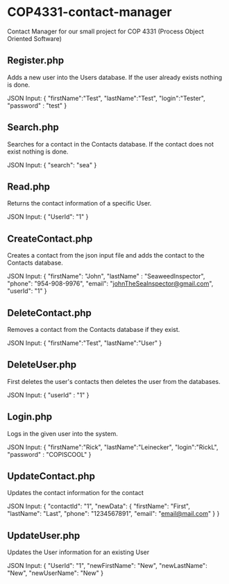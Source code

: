 # COP4331-contact-manager
Contact Manager for our small project for COP 4331 (Process Object Oriented Software) 

## Register.php
Adds a new user into the Users database. If the user already exists nothing is done.

JSON Input:
{
    "firstName":"Test",
    "lastName":"Test",
    "login":"Tester",
    "password" : "test"
}


## Search.php
Searches for a contact in the Contacts database. If the contact does not exist nothing is done.

JSON Input:
{
    "search": "sea"
}


## Read.php
Returns the contact information of a specific User.

JSON Input:
{
    "UserId": "1"
}


## CreateContact.php
Creates a contact from the json input file and adds the contact to the Contacts database.

JSON Input:
{
    "firstName": "John",
    "lastName" : "SeaweedInspector",
    "phone": "954-908-9976",
    "email": "johnTheSeaInspector@gmail.com",
    "userId": "1"
}


## DeleteContact.php
Removes a contact from the Contacts database if they exist.

JSON Input:
{
    "firstName":"Test",
    "lastName":"User"
}


## DeleteUser.php
First deletes the user's contacts then deletes the user from the databases.

JSON Input:
{
    "userId" : "1"
}


## Login.php
Logs in the given user into the system.

JSON Input:
{
    "firstName":"Rick",
    "lastName":"Leinecker",
    "login":"RickL",
    "password" : "COPISCOOL"
}


## UpdateContact.php
Updates the contact information for the contact

JSON Input:
{
    "contactId": "1",
    "newData": {
        "firstName": "First",
        "lastName": "Last",
        "phone": "1234567891",
        "email": "email@mail.com"
    }
}


## UpdateUser.php
Updates the User information for an existing User

JSON Input:
{
    "UserId": "1",
    "newFirstName": "New",
    "newLastName": "New",
    "newUserName": "New"
}
